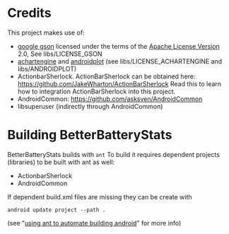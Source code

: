 # Credits
This project makes use of:

* [google gson][] licensed under the terms of the [Apache License Version][apache-license] 2.0,
  See libs/LICENSE_GSON
* [achartengine][] and [androidplot][] (see libs/LICENSE_ACHARTENGINE and libs/ANDROIDPLOT)
* ActionbarSherlock. ActionBarSherlock can be obtained here:
  https://github.com/JakeWharton/ActionBarSherlock
  Read this to learn how to integration ActionBarSherlock into this project.
* AndroidCommon: https://github.com/asksven/AndroidCommon
* libsuperuser (indirectly through AndroidCommon)

[google gson]: http://code.google.com/p/google-gson/downloads/detail?name=google-gson-1.7.1-release.zip
[achartengine]: http://code.google.com/p/achartengine/
[androidplot]: http://androidplot.com/
[apache-license]: http://www.apache.org/licenses/

# Building BetterBatteryStats

BetterBatteryStats builds with `ant`
To build it requires dependent projects (libraries) to be built with ant as
well:

* ActionbarSherlock
* AndroidCommon

If dependent build.xml files are missing they can be create with

    android update project --path .
(see "[using ant to automate building android][using-ant-to-automate-building-android]" for more
info)

[using-ant-to-automate-building-android]: http://www.androidengineer.com/2010/06/using-ant-to-automate-building-android.html